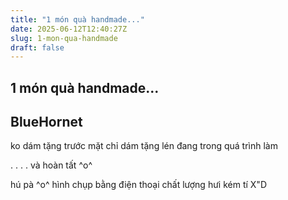 ```yaml
---
title: "1 món quà handmade..."
date: 2025-06-12T12:40:27Z
slug: 1-mon-qua-handmade
draft: false
---
```


## 1 món quà handmade...

## BlueHornet

ko dám tặng trước mặt chỉ dám tặng lén 
đang trong quá trình làm 



.
.
.
.
và hoàn tất ^o^

 

 
hú pà ^o^ hình chụp bằng điện thoại chất lượng hưi kém tí X"D